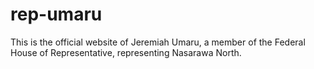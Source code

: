 # rep-umaru
This is the official website of Jeremiah Umaru, a member of the Federal House of Representative, representing Nasarawa North.
